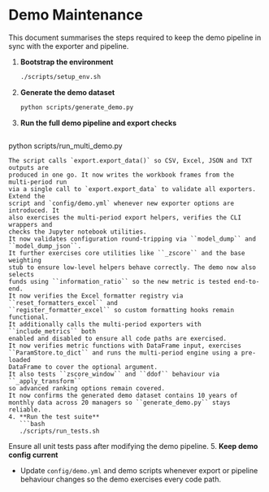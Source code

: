 # Demo Maintenance

This document summarises the steps required to keep the demo pipeline in sync with the exporter and pipeline.

1. **Bootstrap the environment**
   ```bash
   ./scripts/setup_env.sh
   ```
2. **Generate the demo dataset**
   ```bash
   python scripts/generate_demo.py
   ```
3. **Run the full demo pipeline and export checks**
   ```bash
python scripts/run_multi_demo.py
```
The script calls `export.export_data()` so CSV, Excel, JSON and TXT outputs are
produced in one go. It now writes the workbook frames from the multi‑period run
via a single call to `export.export_data` to validate all exporters. Extend the
script and `config/demo.yml` whenever new exporter options are introduced. It
also exercises the multi-period export helpers, verifies the CLI wrappers and
checks the Jupyter notebook utilities.
It now validates configuration round-tripping via ``model_dump`` and
``model_dump_json``.
It further exercises core utilities like ``_zscore`` and the base weighting
stub to ensure low-level helpers behave correctly. The demo now also selects
funds using ``information_ratio`` so the new metric is tested end-to-end.
It now verifies the Excel formatter registry via ``reset_formatters_excel`` and
``register_formatter_excel`` so custom formatting hooks remain functional.
It additionally calls the multi-period exporters with ``include_metrics`` both
enabled and disabled to ensure all code paths are exercised.
It now verifies metric functions with DataFrame input, exercises
``ParamStore.to_dict`` and runs the multi-period engine using a pre-loaded
DataFrame to cover the optional argument.
It also tests ``zscore_window`` and ``ddof`` behaviour via ``_apply_transform``
so advanced ranking options remain covered.
It now confirms the generated demo dataset contains 10 years of monthly data across 20 managers so ``generate_demo.py`` stays reliable.
4. **Run the test suite**
   ```bash
   ./scripts/run_tests.sh
   ```
   Ensure all unit tests pass after modifying the demo pipeline.
5. **Keep demo config current**
   - Update `config/demo.yml` and demo scripts whenever export or pipeline behaviour changes so the demo exercises every code path.
